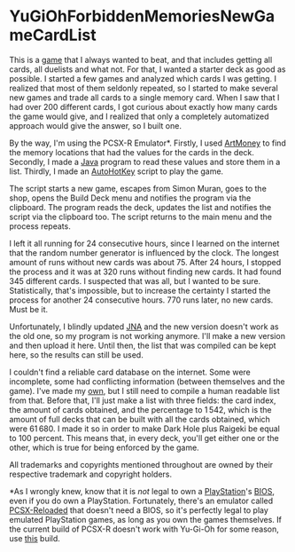 # YuGiOhForbiddenMemoriesNewGameCardList

This is a [game](https://en.wikipedia.org/wiki/List_of_Yu-Gi-Oh!_video_games#Yu-Gi-Oh.21_Forbidden_Memories) that I always wanted to beat, and that includes getting all cards, all duelists and what not. For that, I wanted a starter deck as good as possible. I started a few games and analyzed which cards I was getting. I realized that most of them seldonly repeated, so I started to make several new games and trade all cards to a single memory card. When I saw that I had over 200 different cards, I got curious about exactly how many cards the game would give, and I realized that only a completely automatized approach would give the answer, so I built one.

By the way, I'm using the PCSX-R Emulator\*. Firstly, I used [ArtMoney](http://www.artmoney.ru/) to find the memory locations that had the values for the cards in the deck. Secondly, I made a [Java](https://en.wikipedia.org/wiki/Java_(programming_language)) program to read these values and store them in a list. Thirdly, I made an [AutoHotKey](https://autohotkey.com/) script to play the game.

The script starts a new game, escapes from Simon Muran, goes to the shop, opens the Build Deck menu and notifies the program via the clipboard. The program reads the deck, updates the list and notifies the script via the clipboard too. The script returns to the main menu and the process repeats.

I left it all running for 24 consecutive hours, since I learned on the internet that the random number generator is influenced by the clock. The longest amount of runs without new cards was about 75. After 24 hours, I stopped the process and it was at 320 runs without finding new cards. It had found 345 different cards. I suspected that was all, but I wanted to be sure. Statistically, that's impossible, but to increase the certainty I started the process for another 24 consecutive hours. 770 runs later, no new cards. Must be it.

Unfortunately, I blindly updated [JNA](https://github.com/java-native-access/jna#readme) and the new version doesn't work as the old one, so my program is not working anymore. I'll make a new version and then upload it here. Until then, the list that was compiled can be kept here, so the results can still be used.

I couldn't find a reliable card database on the internet. Some were incomplete, some had conflicting information (between themselves and the game). I've made my [own](https://github.com/GuiRitter/YuGiOhForbiddenMemoriesCardDatabase), but I still need to compile a human readable list from that. Before that, I'll just make a list with three fields: the card index, the amount of cards obtained, and the percentage to 1 542, which is the amount of full decks that can be built with all the cards obtained, which were 61 680. I made it so in order to make Dark Hole plus Raigeki be equal to 100 percent. This means that, in every deck, you'll get either one or the other, which is true for being enforced by the game.

All trademarks and copyrights mentioned throughout are owned by their respective trademark and copyright holders.

\*As I wrongly knew, know that it is _not_ legal to own a [PlayStation](https://en.wikipedia.org/wiki/PlayStation_(console))'s [BIOS](https://en.wikipedia.org/wiki/BIOS), even if you do own a PlayStation. Fortunately, there's an emulator called [PCSX-Reloaded](https://en.wikipedia.org/wiki/PCSX-Reloaded) that doesn't need a BIOS, so it's perfectly legal to play emulated PlayStation games, as long as you own the games themselves. If the current build of PCSX-R doesn't work with Yu-Gi-Oh for some reason, use [this](http://pcsxr.codeplex.com/workitem/12066) build.
